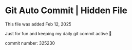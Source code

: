 # Git Auto Commit | Hidden File

This file was added Feb 12, 2025

Just for fun and keeping my daily git commit active 🤪

commit number: 325230
